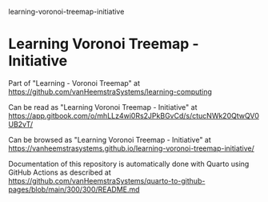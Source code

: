 learning-voronoi-treemap-initiative
# Learning Voronoi Treemap - Initiative

Part of "Learning - Voronoi Treemap" at https://github.com/vanHeemstraSystems/learning-computing

Can be read as "Learning Voronoi Treemap - Initiative" at https://app.gitbook.com/o/mhLLz4wi0Rs2JPkBGvCd/s/ctucNWk20QtwQV0UB2vT/

Can be browsed as "Learning Voronoi Treemap - Initiative" at https://vanheemstrasystems.github.io/learning-voronoi-treemap-initiative/

Documentation of this repository is automatically done with Quarto using GitHub Actions as described at https://github.com/vanHeemstraSystems/quarto-to-github-pages/blob/main/300/300/README.md
